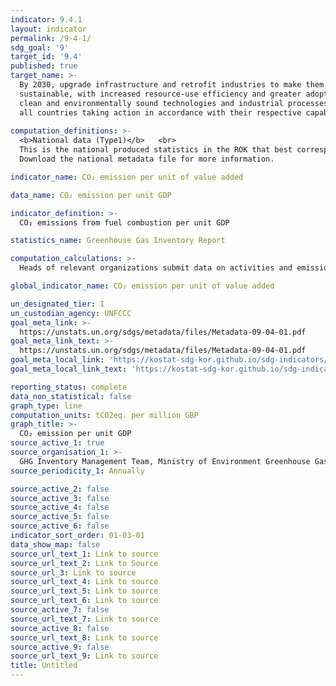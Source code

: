 ```yaml
---
indicator: 9.4.1
layout: indicator
permalink: /9-4-1/
sdg_goal: '9'
target_id: '9.4'
published: true
target_name: >-
  By 2030, upgrade infrastructure and retrofit industries to make them
  sustainable, with increased resource-use efficiency and greater adoption of
  clean and environmentally sound technologies and industrial processes, with
  all countries taking action in accordance with their respective capabilities
  
computation_definitions: >-
  <b>National data (Type1)</b>   <br>
  This is the national produced statistics in the ROK that best corresponds to the definition of UN SDGs indicators. <br>
  Download the national metadata file for more information.

indicator_name: CO₂ emission per unit of value added

data_name: CO₂ emission per unit GDP

indicator_definition: >-
  CO₂ emissions from fuel combustion per unit GDP 

statistics_name: Greenhouse Gas Inventory Report

computation_calculations: >-
  Heads of relevant organizations submit data on activities and emissions to the Ministry of Environment annually in the form of official letters or through the electronic system

global_indicator_name: CO₂ emission per unit of value added

un_designated_tier: I
un_custodian_agency: UNFCCC
goal_meta_link: >-
  https://unstats.un.org/sdgs/metadata/files/Metadata-09-04-01.pdf   
goal_meta_link_text: >-
  https://unstats.un.org/sdgs/metadata/files/Metadata-09-04-01.pdf   
goal_meta_local_link: 'https://kostat-sdg-kor.github.io/sdg-indicators/public/data/Metadata-09-04-01_ENG.pdf'
goal_meta_local_link_text: 'https://kostat-sdg-kor.github.io/sdg-indicators/public/data/Metadata-09-04-01_ENG.pdf'

reporting_status: complete
data_non_statistical: false
graph_type: line
computation_units: tCO2eq. per million GBP
graph_title: >-
  CO₂ emission per unit GDP
source_active_1: true
source_organisation_1: >-
  GHG Inventory Management Team, Ministry of Environment Greenhouse Gas Information Center
source_periodicity_1: Annually 

source_active_2: false
source_active_3: false
source_active_4: false
source_active_5: false
source_active_6: false
indicator_sort_order: 01-03-01
data_show_map: false
source_url_text_1: Link to source
source_url_text_2: Link to Source
source_url_3: Link to source
source_url_text_4: Link to source
source_url_text_5: Link to source
source_url_text_6: Link to source
source_active_7: false
source_url_text_7: Link to source
source_active_8: false
source_url_text_8: Link to source
source_active_9: false
source_url_text_9: Link to source
title: Untitled
---
```

